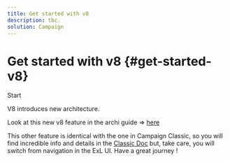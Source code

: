 ```yaml
---
title: Get started with v8
description: tbc.
solution: Campaign 
---
```


# Get started with v8 {#get-started-v8}

Start

V8 introduces new architecture.

Look at this new v8 feature in the archi guide => [here](../../architecture/architecture-v8.md)

This other feature is identical with the one in Campaign Classic, so you will find incredible info and details in the [Classic Doc](../../../v7/production/using/administration.md) but, take care, you will switch from navigation in the ExL UI. Have a great journey !